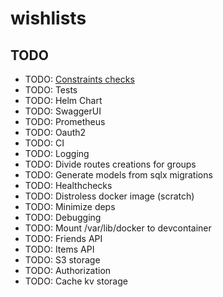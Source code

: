 # wishlists

## TODO

- TODO: [Constraints checks](https://github.com/launchbadge/realworld-axum-sqlx/blob/f1b25654773228297e35c292f357d33b7121a101/src/http/users.rs#L80)
- TODO: Tests
- TODO: Helm Chart
- TODO: SwaggerUI
- TODO: Prometheus
- TODO: Oauth2
- TODO: CI
- TODO: Logging
- TODO: Divide routes creations for groups
- TODO: Generate models from sqlx migrations
- TODO: Healthchecks
- TODO: Distroless docker image (scratch)
- TODO: Minimize deps
- TODO: Debugging
- TODO: Mount /var/lib/docker to devcontainer
- TODO: Friends API
- TODO: Items API
- TODO: S3 storage
- TODO: Authorization
- TODO: Cache kv storage
 